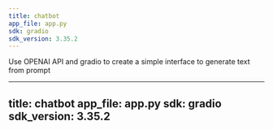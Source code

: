 ```yaml
---
title: chatbot
app_file: app.py
sdk: gradio
sdk_version: 3.35.2
---
```

Use OPENAI API and gradio to create a simple interface to generate text from prompt

---
title: chatbot
app_file: app.py
sdk: gradio
sdk_version: 3.35.2
---

